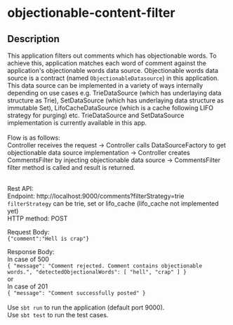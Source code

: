 # objectionable-content-filter
## Description
This application filters out comments which has objectionable words. To achieve this, application matches each word of comment against the application's objectionable words data source. Objectionable words data source is a contract (named  `ObjectionableDatasource`) in this application. This data source  can be implemented in a variety of ways internally depending on use cases e.g. TrieDataSource (which has underlaying data structure as Trie), SetDataSource (which has underlaying data structure as immutable Set), LifoCacheDataSource (which is a cache following LIFO strategy for purging) etc. TrieDataSource and SetDataSource implementation is currently available in this app. <br /><br />
Flow is as follows: <br />Controller receives the request -> Controller calls DataSourceFactory to get objectionable data source implementation -> Controller creates CommentsFilter by injecting objectionable data source -> CommentsFilter filter method is  called and result is returned.<br /><br />

Rest API:<br />
Endpoint: http://localhost:9000/comments?filterStrategy=trie <br />
`filterStrategy` can be trie, set or lifo_cache (lifo_cache not implemented yet)<br />
HTTP method:  POST<br />

Request Body:<br />
`{"comment":"Hell is crap"}`<br />

Response  Body: <br />
In case of 500<br />
`{
    "message": "Comment rejected. Comment contains objectionable words.",
    "detectedObjectionalWords": [
        "hell",
        "crap"
    ]
}`
<br />
or <br />
In case of 201<br />
`{
    "message": "Comment successfully posted"
}`
<br /><br />
Use `sbt run` to run the application (default port 9000). <br />
Use  `sbt test` to run the test cases.
